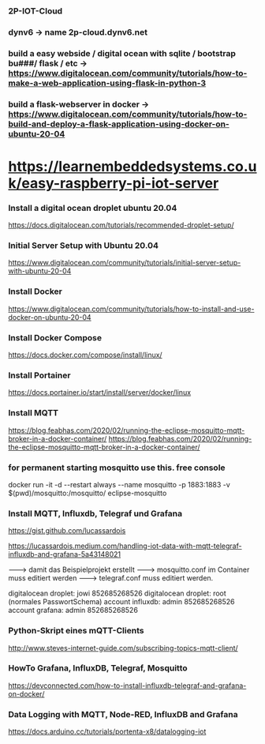 ### 2P-IOT-Cloud

### dynv6 -> name 2p-cloud.dynv6.net
### build a easy webside / digital ocean with sqlite / bootstrap  bu###/ flask / etc -> https://www.digitalocean.com/community/tutorials/how-to-make-a-web-application-using-flask-in-python-3


### build a flask-webserver in docker -> https://www.digitalocean.com/community/tutorials/how-to-build-and-deploy-a-flask-application-using-docker-on-ubuntu-20-04
# https://learnembeddedsystems.co.uk/easy-raspberry-pi-iot-server

### Install a digital ocean droplet ubuntu 20.04   
https://docs.digitalocean.com/tutorials/recommended-droplet-setup/   

### Initial Server Setup with Ubuntu 20.04    
https://www.digitalocean.com/community/tutorials/initial-server-setup-with-ubuntu-20-04   


### Install Docker       
https://www.digitalocean.com/community/tutorials/how-to-install-and-use-docker-on-ubuntu-20-04

### Install Docker Compose   
https://docs.docker.com/compose/install/linux/

### Install Portainer   
https://docs.portainer.io/start/install/server/docker/linux

### Install MQTT   
https://blog.feabhas.com/2020/02/running-the-eclipse-mosquitto-mqtt-broker-in-a-docker-container/
https://blog.feabhas.com/2020/02/running-the-eclipse-mosquitto-mqtt-broker-in-a-docker-container/

### for permanent starting mosquitto use this. free console  
docker run -it -d --restart always --name mosquitto -p 1883:1883 -v $(pwd)/mosquitto:/mosquitto/ eclipse-mosquitto 


### Install MQTT, Influxdb, Telegraf und Grafana   
https://gist.github.com/lucassardois

https://lucassardois.medium.com/handling-iot-data-with-mqtt-telegraf-influxdb-and-grafana-5a43148021

---> damit das Beispielprojekt erstellt
---> mosquitto.conf im Container muss editiert werden
---> telegraf.conf muss editiert werden. 

digitalocean droplet: jowi 852685268526
digitalocean droplet: root (normales PasswortSchema) 
account influxdb: admin 852685268526
account grafana: admin 852685268526


### Python-Skript eines mQTT-Clients   
http://www.steves-internet-guide.com/subscribing-topics-mqtt-client/

### HowTo Grafana, InfluxDB, Telegraf, Mosquitto 
https://devconnected.com/how-to-install-influxdb-telegraf-and-grafana-on-docker/   


### Data Logging with MQTT, Node-RED, InfluxDB and Grafana  

https://docs.arduino.cc/tutorials/portenta-x8/datalogging-iot

